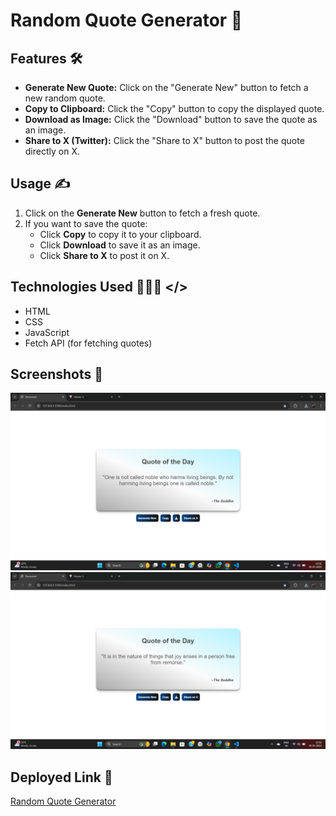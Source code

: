 # Random Quote Generator 🤖

## Features 🛠️

- **Generate New Quote:** Click on the "Generate New" button to fetch a new random quote.
- **Copy to Clipboard:** Click the "Copy" button to copy the displayed quote.
- **Download as Image:** Click the "Download" button to save the quote as an image.
- **Share to X (Twitter):** Click the "Share to X" button to post the quote directly on X.

## Usage ✍

1. Click on the **Generate New** button to fetch a fresh quote.
2. If you want to save the quote:
   - Click **Copy** to copy it to your clipboard.
   - Click **Download** to save it as an image.
   - Click **Share to X** to post it on X.

## Technologies Used 👨🏻‍💻 </>

- HTML
- CSS
- JavaScript
- Fetch API (for fetching quotes)

## Screenshots 📸

![Screenshot 1](1.png)
![Screenshot 2](2.png)

## Deployed Link 🔗

[Random Quote Generator](https://koushik-chowdhury.github.io/Cohort/Assignemnts/quote-generator/)